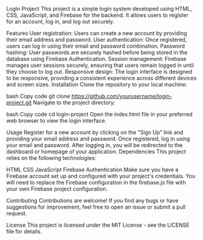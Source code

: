 Login Project
This project is a simple login system developed using HTML, CSS, JavaScript, and Firebase for the backend. It allows users to register for an account, log in, and log out securely.

Features
User registration: Users can create a new account by providing their email address and password.
User authentication: Once registered, users can log in using their email and password combination.
Password hashing: User passwords are securely hashed before being stored in the database using Firebase Authentication.
Session management: Firebase manages user sessions securely, ensuring that users remain logged in until they choose to log out.
Responsive design: The login interface is designed to be responsive, providing a consistent experience across different devices and screen sizes.
Installation
Clone the repository to your local machine:

bash
Copy code
git clone https://github.com/yourusername/login-project.git
Navigate to the project directory:

bash
Copy code
cd login-project
Open the index.html file in your preferred web browser to view the login interface.

Usage
Register for a new account by clicking on the "Sign Up" link and providing your email address and password.
Once registered, log in using your email and password.
After logging in, you will be redirected to the dashboard or homepage of your application.
Dependencies
This project relies on the following technologies:

HTML
CSS
JavaScript
Firebase Authentication
Make sure you have a Firebase account set up and configured with your project's credentials. You will need to replace the Firebase configuration in the firebase.js file with your own Firebase project configuration.

Contributing
Contributions are welcome! If you find any bugs or have suggestions for improvement, feel free to open an issue or submit a pull request.

License
This project is licensed under the MIT License - see the LICENSE file for details.

